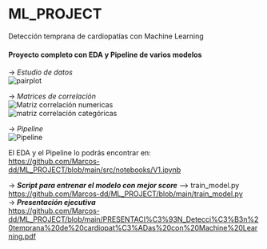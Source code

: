 # ML_PROJECT
Detección temprana de cardiopatías con Machine Learning  
#### Proyecto completo con EDA y Pipeline de varios modelos  

-> *Estudio de datos*  
![pairplot](https://user-images.githubusercontent.com/112617463/207574150-5e430d9b-9ce4-4fe5-b0a7-0ed9af3a1f6b.png)  
  
-> *Matrices de correlación*  
![Matriz correlación numericas](https://user-images.githubusercontent.com/112617463/207574257-a227b748-c75e-450f-b558-4fc8327e133f.png)  
![matriz correlación categóricas](https://user-images.githubusercontent.com/112617463/207574259-7c8f477d-f982-45bb-ba09-8286a5969609.png)  

-> *Pipeline*  
![Pipeline](https://user-images.githubusercontent.com/112617463/207574540-d78bd127-5631-43f5-9eee-6c5b89a420eb.png)    
 
 El EDA y el Pipeline lo podrás encontrar en:  
  https://github.com/Marcos-dd/ML_PROJECT/blob/main/src/notebooks/V1.ipynb  
 
-> ***Script para entrenar el modelo con mejor score*** --> train_model.py  
https://github.com/Marcos-dd/ML_PROJECT/blob/main/train_model.py  
-> ***Presentación ejecutiva***    
https://github.com/Marcos-dd/ML_PROJECT/blob/main/PRESENTACI%C3%93N_Detecci%C3%B3n%20temprana%20de%20cardiopat%C3%ADas%20con%20Machine%20Learning.pdf
